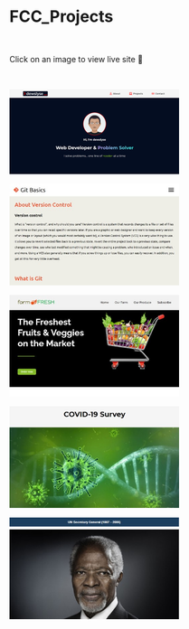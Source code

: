# FCC_Projects

<br>

Click on an image to view live site 🚀

<br>

[<img src="https://github.com/dewslyse/FCC_Projects/blob/main/personal-portfolio-webpage/portfolio-page.png" alt="screenshot" width="300"/>](https://dewslyse.github.io/FCC_Projects/personal-portfolio-webpage/) 

[<img src="https://github.com/dewslyse/FCC_Projects/blob/main/personal-portfolio-webpage/documentation-page.jpg" alt="screenshot" width="300"/>](https://dewslyse.github.io/FCC_Projects/technical-documentation-page/) 

[<img src="https://github.com/dewslyse/FCC_Projects/blob/main/personal-portfolio-webpage/product-page.jpg" alt="screenshot" width="300"/>](https://dewslyse.github.io/FCC_Projects/product-landing-page/) 

[<img src="https://github.com/dewslyse/FCC_Projects/blob/main/personal-portfolio-webpage/survey-form.jpg" alt="screenshot" width="300"/>](https://dewslyse.github.io/FCC_Projects/survey-form/)

[<img src="https://github.com/dewslyse/FCC_Projects/blob/main/personal-portfolio-webpage/tribute-page.jpg" alt="screenshot" width="300"/>](https://dewslyse.github.io/FCC_Projects/tribute-page/)

